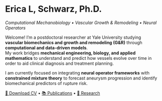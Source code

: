 # Erica L, Schwarz, Ph.D.
_Computational Mechanobiology • Vascular Growth & Remodeling • Neural Operators_

Welcome! I’m a postdoctoral researcher at Yale University studying **vascular biomechanics and growth and remodeling (G&R)** through **computational and data-driven models**.  
My work bridges **mechanical engineering, biology, and applied mathematics** to understand and predict how vessels evolve over time in order to aid clinical diagnosis and treatment planning.

I am currently focused on integrating **neural operator frameworks** with **constrained mixture theory** to forecast aneurysm progression and identify biomechanical predictors of rupture risk.

[📄 Download CV](cv) • [📚 Publications](publications) • [🔬 Research](research)